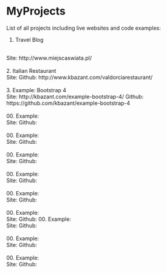# MyProjects
List of all projects including live websites and code examples:

1. Travel Blog 
<br />
Site: http://www.miejscaswiata.pl/
<br />
<br />
2. Italian Restaurant
<br />
Site: Github: http://www.kbazant.com/valdorciarestaurant/
<br />
<br />
3. Example: Bootstrap 4
<br />
Site: http://kbazant.com/example-bootstrap-4/ Github: https://github.com/kbazant/example-bootstrap-4
<br />
<br />
00. Example: 
<br />
Site: Github:
<br />
<br />
00. Example: 
<br />
Site: Github:
<br />
<br />
00. Example: 
<br />
Site: Github:
<br />
<br />
00. Example: 
<br />
Site: Github:
<br />
<br />
00. Example: 
<br />
Site: Github:
<br />
<br />
00. Example: 
<br />
Site: Github:
00. Example: 
<br />
Site: Github:
<br />
<br />
00. Example: 
<br />
Site: Github:
<br />
<br />
00. Example: 
<br />
Site: Github:

